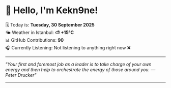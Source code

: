 # 👋 Hello, I'm Kekn9ne!

🗓️ Today is: **Tuesday, 30 September 2025**  
🌤️ Weather in Istanbul: **⛅️  +15°C**  
📊 GitHub Contributions: **90**  
🎧 Currently Listening: Not listening to anything right now ❌

---

_"Your first and foremost job as a leader is to take charge of your own energy and then help to orchestrate the energy of those around you. — *Peter Drucker*"_

---
